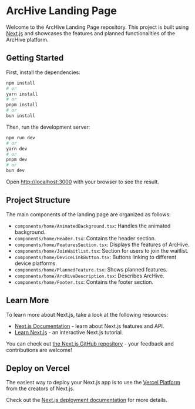 # ArcHive Landing Page

Welcome to the ArcHive Landing Page repository. This project is built using [Next.js](https://nextjs.org) and showcases the features and planned functionalities of the ArcHive platform.

## Getting Started

First, install the dependencies:

```bash
npm install
# or
yarn install
# or
pnpm install
# or
bun install
```

Then, run the development server:

```bash
npm run dev
# or
yarn dev
# or
pnpm dev
# or
bun dev
```

Open [http://localhost:3000](http://localhost:3000) with your browser to see the result.

## Project Structure

The main components of the landing page are organized as follows:

- `components/home/AnimatedBackground.tsx`: Handles the animated background.
- `components/home/Header.tsx`: Contains the header section.
- `components/home/FeaturesSection.tsx`: Displays the features of ArcHive.
- `components/home/JoinWaitlist.tsx`: Section for users to join the waitlist.
- `components/home/DeviceLinkButton.tsx`: Buttons linking to different device platforms.
- `components/home/PlannedFeature.tsx`: Shows planned features.
- `components/home/ArcHiveDescription.tsx`: Describes ArcHive.
- `components/home/Footer.tsx`: Contains the footer section.

## Learn More

To learn more about Next.js, take a look at the following resources:

- [Next.js Documentation](https://nextjs.org/docs) - learn about Next.js features and API.
- [Learn Next.js](https://nextjs.org/learn) - an interactive Next.js tutorial.

You can check out [the Next.js GitHub repository](https://github.com/vercel/next.js) - your feedback and contributions are welcome!

## Deploy on Vercel

The easiest way to deploy your Next.js app is to use the [Vercel Platform](https://vercel.com/new?utm_medium=default-template&filter=next.js&utm_source=create-next-app&utm_campaign=create-next-app-readme) from the creators of Next.js.

Check out the [Next.js deployment documentation](https://nextjs.org/docs/app/building-your-application/deploying) for more details.
